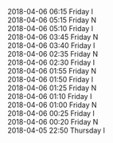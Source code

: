 2018-04-06 06:15 Friday  I  
2018-04-06 05:15 Friday  N  
2018-04-06 05:10 Friday  I  
2018-04-06 03:45 Friday  N  
2018-04-06 03:40 Friday  I  
2018-04-06 02:35 Friday  N  
2018-04-06 02:30 Friday  I  
2018-04-06 01:55 Friday  N  
2018-04-06 01:50 Friday  I  
2018-04-06 01:25 Friday  N  
2018-04-06 01:10 Friday  I  
2018-04-06 01:00 Friday  N  
2018-04-06 00:25 Friday  I  
2018-04-06 00:20 Friday  N  
2018-04-05 22:50 Thursday  I  
